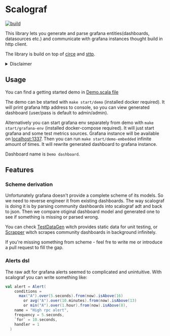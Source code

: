# Scalograf


[![build](https://github.com/mcsim4s/scalograf/actions/workflows/scala.yml/badge.svg)](https://github.com/mcsim4s/scalograf/actions)

This library lets you generate and parse grafana entities(dashboards, datasources etc.) 
and communicate with grafana instances thought build in http client.

The library is build on top of [circe](https://github.com/circe/circe) and [sttp](https://github.com/softwaremill/sttp).

<details>
    <summary>Disclaimer</summary>

```
    This library is currently in super early stage of it's development.
    Some parts of ADT is unobvious and not easy to use. Some is missing. 
    Library doesn't provide much of type safety or automated fields derivations.
    There is no suitable Error model for the http client. 
    
    But with your interest (and maybe help) i am plannig to develop it to a usable state.
```
</details>

## Usage

You can find a getting started demo in [Demo.scala file](tools/src/main/scala/Demo.scala)

The demo can be started with `make start/demo` (installed docker required).
It will print grafana http address to console, so you can view generated dashboard (user/pass is default to admin/admin).

Alternatively you can start grafana env separately from demo with `make start/grafana-env` (installed docker-compose required).
It will just start grafana and some test metrics sources. Grafana instance will be available on [localhost:1337](http://localhost:1337).
Then you can run `make start/demo-embedded` infinite amount of times. It will rewrite generated dashboard to 
grafana instance.

Dashboard name is `Demo dashboard`.

## Features

### Scheme derivation 
Unfortunately grafana doesn't provide a complete scheme of its models. So we need to reverse engineer it from existing dashboards.
The way scalograf is doing it is by parsing community dashboards into scalograf adt and back to json. Then we compare otiginal
dashboard model and generated one to see if something is missing or parsed wrong.

You can check [TestDataGen](tools/src/main/scala/TestDataGen.scala) witch provides static data for unit testing,
or [Scrapper]() witch scrapes community dashboards in background infinitely.

If you're missing something from scheme - feel fre to write me or introduce a pull request to fill the gap.

### Alerts dsl
The raw adt for grafana alerts seemed to complicated and unintuitive.
With scalograf you can write something like:

```scala
val alert = Alert(
    conditions =
      max("A").over(5.seconds).from(now).isAbove(16)
        or avg("A").over(10.minutes).from(now).isAbove(13)
        or min("A").over(1.hour).from(now).isAbove(8),
    name = "High rpc alert",
    frequency = 5.seconds,
    `for` = 10.seconds,
    handler = 1
  )
```